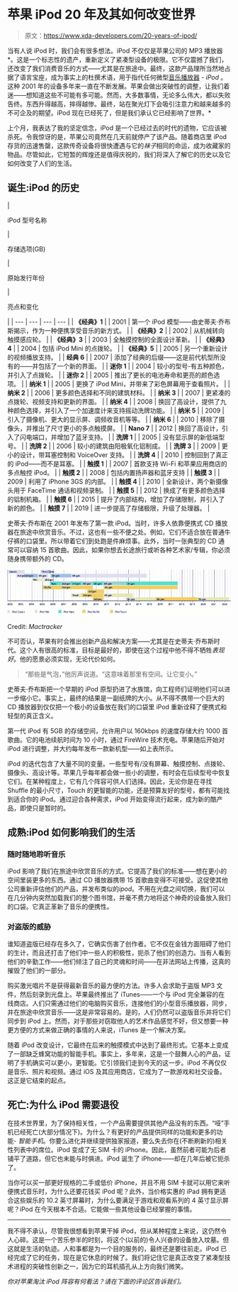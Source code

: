 # 苹果 iPod 20 年及其如何改变世界

> 原文：<https://www.xda-developers.com/20-years-of-ipod/>

当有人说 iPod 时，我们会有很多想法。iPod 不仅仅是苹果公司的 MP3 播放器*。这是一个标志性的遗产，重新定义了紧凑型设备的极限。它不仅震撼了我们，还改变了我们消费音乐的方式——尤其是在旅途中。最终，这款产品理所当然地占据了语言宝座，成为事实上的杜撰术语，用于指代任何微型[音乐播放器](https://www.xda-developers.com/best-music-player-apps-android/) - *iPod* 。这种 2001 年的设备多年来一直在不断发展。苹果会做出突破性的调整，让我们着迷——想知道这些不可能有多可能。然而，大多数事情，无论多么伟大，都以失败告终。东西升得越高，摔得越惨。最终，站在聚光灯下会吸引注意力和越来越多的不可企及的期望。iPod 现在已经死了，但是我们承认它已经影响了世界。*

上个月，我表达了我的坚定信念，iPod 是一个已经过去的时代的遗物，它应该被杀死。令我惊讶的是，苹果公司竟然在几天前就停产了该产品。随着商店里 iPod 存货的迅速售罄，这款传奇设备将很快遭遇与它的*袜子*相同的命运，成为收藏家的物品。尽管如此，它短暂的辉煌还是值得庆祝的，我们将深入了解它的历史以及它如何改变了人们的生活。

## 诞生:iPod 的历史

| 

iPod 型号名称

 | 

存储选项(GB)

 | 

原始发行年份

 | 

亮点和变化

 |
| --- | --- | --- | --- |
| **《经典》1** |  | 2001 | 第一个 iPod 模型——由史蒂夫·乔布斯揭示，作为一种便携享受音乐的新方式。 |
| **《经典》2** |  | 2002 | 从机械转向触摸感应轮。 |
| **《经典》3** |  | 2003 | 全触摸控制的全面设计革新。 |
| **《经典》4** |  | 2004 | 包括 iPod Mini 的点拨轮。 |
| **《经典》5** |  | 2005 | 另一个重新设计的视频播放支持。 |
| **经典 6** |  | 2007 | 添加了经典的后缀——这是前代机型所没有的——并包括了一个新的界面。 |
| **迷你 1** |  | 2004 | 较小的型号-有五种颜色，并引入了点拨轮。 |
| **迷你 2** |  | 2005 | 推出了更长的电池寿命和更亮的颜色选项。 |
| **纳米 1** |  | 2005 | 更换了 iPod Mini，并带来了彩色屏幕用于查看照片。 |
| **纳米 2** |  | 2006 | 更多颜色选择和不同的建筑材料。 |
| **纳米 3** |  | 2007 | 更紧凑的点拨轮、视频支持和更新的界面。 |
| **纳米 4** |  | 2008 | 换回了高设计，提供了九种颜色选择，并引入了一个加速度计来支持摇动洗牌功能。 |
| **纳米 5** |  | 2009 | 引入了摄像机、更大的显示屏、调频收音机等等。 |
| **纳米 6** |  | 2010 | 移除了摄像头，并推出了尺寸更小的多点触摸屏。 |
| **Nano 7** |  | 2012 | 换回了高设计，引入了闪电端口，并增加了蓝牙支持。 |
| **洗牌 1** |  | 2005 | 没有显示屏的新低端型号。 |
| **洗牌 2** |  | 2006 | 较小的建筑由阳极氧化铝制成。 |
| **洗牌 3** |  | 2009 | 更小的设计，带耳塞控制和 VoiceOver 支持。 |
| **洗牌 4** |  | 2010 | 控制回到了真正的 iPod——而不是耳塞。 |
| **触摸 1** |  | 2007 | 首款支持 Wi-Fi 和苹果应用商店的多点触控 iPod。 |
| **触摸 2** |  | 2008 | 包括内置扬声器和蓝牙支持 |
| **触摸 3** |  | 2009 | 利用了 iPhone 3GS 的内部。 |
| **触摸 4** |  | 2010 | 全新设计，两个新摄像头用于 FaceTime 通话和视频录制。 |
| **触摸 5** |  | 2012 | 换成了有更多颜色选择的铝制机箱。 |
| **触摸 6** |  | 2015 | 提升了内部结构，增加了存储限制，并引入了新的颜色。 |
| **触摸 7** |  | 2019 | 进一步提高了存储极限，升级了处理器。 |

史蒂夫·乔布斯在 2001 年发布了第一款 iPod。当时，许多人依靠便携式 CD 播放器在旅途中欣赏音乐。不过，这也有一些不便之处。例如，它们不适合放在普通牛仔裤的口袋里。所以带着它们到处跑是件麻烦事。此外，当时一张典型的 CD 通常可以容纳 15 首歌曲。因此，如果你想去长途旅行或听各种艺术家/专辑，你必须随身携带额外的 CD。

 <picture>![iPod generations](img/1fb373e40bdd4bf6d5cb02b427fa7d7e.png)</picture> 

Credit: *Mactracker*

不可否认，苹果有时会推出创新产品和解决方案——尤其是在史蒂夫·乔布斯时代。这个人有很高的标准，目标是最好的，即使在这个过程中他不得不牺牲*表现好*。他的愿景必须实现，无论代价如何。

> “那些是气泡，”他厉声说道。“这意味着那里有空间。让它变小。”

史蒂夫·乔布斯把一个早期的 iPod 原型扔进了水族馆，向工程师们证明他们可以进一步缩小它。事实上，最终的结果是一副纸牌的大小。从不得不携带一个巨大的 CD 播放器到仅仅把一个极小的设备放在我们的口袋里 iPod 重新诠释了便携式和轻型的真正含义。

第一代 iPod 有 5GB 的存储空间，允许用户以 160kbps 的速度存储大约 1000 首歌曲。它的电池续航时间为 10 小时，通过 FireWire 技术充电。苹果随后开始对 iPod 进行调整，并大约每年发布一款新机型——如上表所示。

iPod 的迭代包含了大量不同的变量。一些型号有/没有屏幕、触摸控制、点拨轮、摄像头、高设计等。苹果几乎每年都会做一些小的调整，有时会在后续型号中恢复它们。在某种程度上，它有几个阵容可供人们选择。因此，无论你是在寻找 Shuffle 的最小尺寸，Touch 的更智能的功能，还是预算友好的型号，都有可能找到适合你的 iPod。通过迎合各种需求，iPod 开始变得流行起来，成为新的酷产品，即使只是暂时的。

## 成熟:iPod 如何影响我们的生活

### 随时随地聆听音乐

iPod 影响了我们在旅途中欣赏音乐的方式。它提高了我们的标准——想在更小的空间里装更多的东西。通过 CD 播放器携带 15 首歌曲变得不可接受。这促使其他公司重新评估他们的产品，并发布类似的*ipod*。不用在光盘之间切换，我们可以在几分钟内突然加载我们的整个图书馆，并毫不费力地将这个神奇的设备放入我们的口袋。它真正革新了音乐的便携性。

### 对盗版的威胁

谁知道盗版已经存在多久了，它确实伤害了创作者。它不仅在金钱方面阻碍了他们的生计，而且还打击了他们中一些人的积极性，扼杀了他们的创造力。当有人看到他们的辛勤工作——他们倾注了自己的灵魂和时间——在非法网站上传播，这真的摧毁了他们的一部分。

购买激光唱片不是获得最新音乐的最方便的方法。许多人会求助于盗版 MP3 文件，然后刻录到光盘上。苹果最终推出了 iTunes——一个与 iPod 完全兼容的在线商店。人们只需通过他们的电脑购买音乐，连接他们的小型音乐播放器，同步，并在旅途中欣赏音乐——这是非常容易的。是的，人们仍然可以盗版音乐并将它们同步到 iPod 上。然而，对于那些对窃取他人的艺术作品感觉不好，但又想要一种更方便的方式来做正确的事情的人来说，iTunes 是一个解决方案。

随着 iPod 改变设计，它最终在后来的触摸模式中达到了最终形式。它基本上变成了一部缺乏蜂窝功能的智能手机。事实上，多年来，这是一个鼓舞人心的产品，证明了手机确实可以更小，更智能。它引领我们走到今天的这一步。iPod 不再仅仅是音乐、照片和视频。通过 iOS 及其应用商店，它成为了一款游戏和社交设备。这正是它结束的起点。

## 死亡:为什么 iPod 需要退役

在技术世界里，为了保持相关性，一个产品需要提供其他产品没有的东西。“哑”手机已经死亡(大部分情况下)。为什么？有更好的产品提供同样的功能和更多的功能- *智能手机*。你要么进化并继续提供独家报道，要么失去你在(不断刷新的)相关性列表中的席位。iPod 变成了无 SIM 卡的 iPhone。因此，虽然前者可能为后者铺平了道路，但它也未能与时俱进。iPod 诞生了 iPhone——却在几年后被它扼杀了。

当你可以买一部更好规格的二手或低价 iPhone，并且不用 SIM 卡就可以用它来听便携式音乐时，为什么还要花钱买 iPod 呢？此外，当价格实惠的 iPad 拥有更适合这些娱乐的 10.2 英寸屏幕时，为什么要满足于游戏和观看系列的 4 英寸显示屏呢？iPod 在今天根本不合适。它能做一些其他设备已经掌握的事情。

* * *

我不得不承认，尽管我很想看到苹果干掉 iPod，但从某种程度上来说，这仍然令人心碎。这是一个苦乐参半的时刻，将这个(以前的)令人兴奋的设备放入坟墓。但这就是生活的轨迹。人和事都是为一个目的服务的，最终还是要往前走。iPod 已经完成了它的任务，现在是它休息的时候了。我们将记住它是真正改变了紧凑型技术进程的突破性创新之一，因为它的耳机插孔从上方向我们微笑。

*你对苹果淘汰 iPod 阵容有何看法？请在下面的评论区告诉我们。*